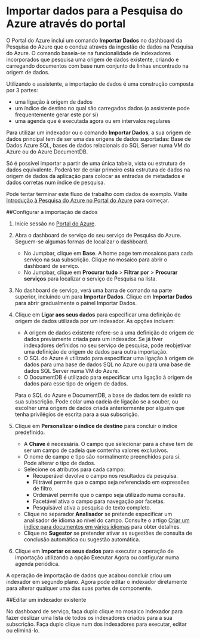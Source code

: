 <properties
    pageTitle="Importar dados para a Pesquisa do Azure Search utilizando indexadores no Portal do Azure | Microsoft Azure | Serviço de pesquisa em nuvem alojado"
    description="Como utilizar indexadores no Portal do Azure."
    services="search"
    documentationCenter=""
    authors="HeidiSteen"
    manager="mblythe"
    editor=""
    tags="Azure Portal"/>

<tags
    ms.service="search"
    ms.devlang="na"
    ms.workload="search"
    ms.topic="get-started-article"
    ms.tgt_pltfrm="na"
    ms.date="03/10/2016"
    ms.author="heidist"/>

# Importar dados para a Pesquisa do Azure através do portal

O Portal do Azure inclui um comando **Importar Dados** no dashboard da Pesquisa do Azure que o conduz através da ingestão de dados na Pesquisa do Azure. O comando baseia-se na funcionalidade de indexadores incorporados que pesquisa uma origem de dados existente, criando e carregando documentos com base num conjunto de linhas encontrado na origem de dados.

Utilizando o assistente, a importação de dados é uma construção composta por 3 partes:

- uma ligação à origem de dados
- um índice de destino no qual são carregados dados (o assistente pode frequentemente gerar este por si)
- uma agenda que é executada agora ou em intervalos regulares

Para utilizar um indexador ou o comando **Importar Dados**, a sua origem de dados principal tem de ser uma das origens de dados suportadas: Base de Dados Azure SQL, bases de dados relacionais do SQL Server numa VM do Azure ou do Azure DocumentDB.

Só é possível importar a partir de uma única tabela, vista ou estrutura de dados equivalente. Poderá ter de criar primeiro esta estrutura de dados na origem de dados da aplicação para colocar as entradas de metadados e dados corretas num índice de pesquisa.

Pode tentar terminar este fluxo de trabalho com dados de exemplo. Visite [Introdução à Pesquisa do Azure no Portal do Azure](search-get-started-portal.md) para começar.

##Configurar a importação de dados

1. Inicie sessão no [Portal do Azure](https://portal.azure.com).

2. Abra o dashboard de serviço do seu serviço de Pesquisa do Azure. Seguem-se algumas formas de localizar o dashboard.
    - No Jumpbar, clique em **Base**. A home page tem mosaicos para cada serviço na sua subscrição. Clique no mosaico para abrir o dashboard de serviço.
    - No Jumpbar, clique em **Procurar tudo** > **Filtrar por** > **Procurar serviços** para localizar o serviço de Pesquisa na lista.

3. No dashboard de serviço, verá uma barra de comando na parte superior, incluindo um para **Importar Dados**. Clique em **Importar Dados** para abrir gradualmente o painel Importar Dados.

4. Clique em **Ligar aos seus dados** para especificar uma definição de origem de dados utilizada por um indexador. As opções incluem:
    -   A origem de dados existente refere-se a uma definição de origem de dados previamente criada para um indexador. Se já tiver indexadores definidos no seu serviço de pesquisa, pode reobjetivar uma definição de origem de dados para outra importação.
    -   O SQL do Azure é utilizado para especificar uma ligação à origem de dados para uma base de dados SQL no Azure ou para uma base de dados SQL Server numa VM do Azure.
    -   O DocumentDB é utilizado para especificar uma ligação à origem de dados para esse tipo de origem de dados.

   Para o SQL do Azure e DocumentDB, a base de dados tem de existir na sua subscrição. Pode colar uma cadeia de ligação se a souber, ou escolher uma origem de dados criada anteriormente por alguém que tenha privilégios de escrita para a sua subscrição.

5. Clique em **Personalizar o índice de destino** para concluir o índice predefinido.
    - A **Chave** é necessária. O campo que selecionar para a chave tem de ser um campo de cadeia que contenha valores exclusivos.
    - O nome de campo e tipo são normalmente preenchidos para si. Pode alterar o tipo de dados.
    - Selecione os atributos para cada campo:
        - Recuperável devolve o campo nos resultados da pesquisa.
        - Filtrável permite que o campo seja referenciado em expressões de filtro.
        - Ordenável permite que o campo seja utilizado numa consulta.
        - Facetável ativa o campo para navegação por facetas.
        - Pesquisável ativa a pesquisa de texto completo.
    - Clique no separador **Analisador** se pretende especificar um analisador de idioma ao nível do campo. Consulte o artigo [Criar um índice para documentos em vários idiomas](search-language-support.md) para obter detalhes.
    - Clique no **Sugestor** se pretender ativar as sugestões de consulta de conclusão automática ou sugestão automática.

6. Clique em **Importar os seus dados** para executar a operação de importação utilizando a opção Executar Agora ou configurar numa agenda periódica.

A operação de importação de dados que acabou concluir criou um indexador em segundo plano. Agora pode editar o indexador diretamente para alterar qualquer uma das suas partes de componente.

##Editar um indexador existente

No dashboard de serviço, faça duplo clique no mosaico Indexador para fazer deslizar uma lista de todos os indexadores criados para a sua subscrição. Faça duplo clique num dos indexadores para executar, editar ou eliminá-lo.



<!--HONumber=Jun16_HO2-->


